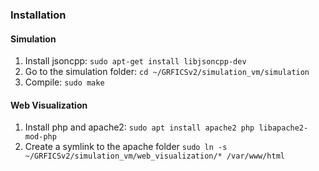 ### Installation

#### Simulation
1. Install jsoncpp: `sudo apt-get install libjsoncpp-dev`
2. Go to the simulation folder: `cd ~/GRFICSv2/simulation_vm/simulation`
3. Compile: `sudo make`

#### Web Visualization
1. Install php and apache2: `sudo apt install apache2 php libapache2-mod-php`
2. Create a symlink to the apache folder `sudo ln -s ~/GRFICSv2/simulation_vm/web_visualization/* /var/www/html`
